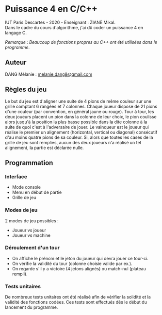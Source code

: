 # Puissance 4 en C/C++
IUT Paris Descartes - 2020 - Enseignant : ZIANE Mikal. </br>
Dans le cadre du cours d'algorithme, j'ai dû coder un puissance 4 en langage C. </br>

*Remarque : Beaucoup de fonctions propres au C++ ont été utilisées dans le programme*.

## Auteur
DANG Mélanie : melanie.dang8@gmail.com

## Règles du jeu
Le but du jeu est d'aligner une suite de 4 pions de même couleur sur une grille comptant 6 rangées et 7 colonnes. Chaque joueur dispose de 21 pions d'une couleur (par convention, en général jaune ou rouge). Tour à tour, les deux joueurs placent un pion dans la colonne de leur choix, le pion coulisse alors jusqu'à la position la plus basse possible dans la dite colonne à la suite de quoi c'est à l'adversaire de jouer. Le vainqueur est le joueur qui réalise le premier un alignement (horizontal, vertical ou diagonal) consécutif d'au moins quatre pions de sa couleur. Si, alors que toutes les cases de la grille de jeu sont remplies, aucun des deux joueurs n'a réalisé un tel alignement, la partie est déclarée nulle.

## Programmation

### Interface
<ul>
  <li> Mode console </li>
  <li> Menu en début de partie </li>
  <li> Grille de jeu </li>
</ul>

### Modes de jeu
2 modes de jeu possibles : 
<ul>
  <li> Joueur vs joueur </li>
  <li> Joueur vs machine </li>
</ul>
  
### Déroulement d'un tour
<ul>
  <li> On affiche le prénom et le jeton du joueur qui devra jouer ce tour-ci. </li>
  <li> On vérifie la validité du tour (colonne choisie valide par ex.). </li>
  <li> On regarde s'il y a victoire (4 jetons alignés) ou match-nul (plateau rempli). </li>
</ul>

### Tests unitaires
De nombreux tests unitaires ont été réalisé afin de vérifier la solidité et la validité des fonctions codées.
Ces tests sont effectués dès le début du lancement du programme.
